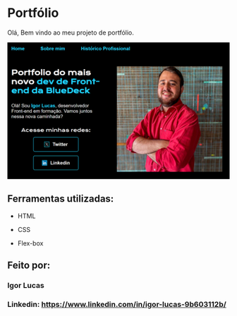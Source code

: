 
# Portfólio 

Olá, Bem vindo ao meu projeto de portfólio.

![image](./assets/primeiro-projeto.png)

## Ferramentas utilizadas:

* HTML

* CSS

* Flex-box

## Feito por:

### Igor Lucas

### Linkedin: https://www.linkedin.com/in/igor-lucas-9b603112b/
